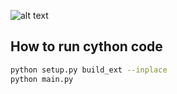 ![alt text](https://raw.githubusercontent.com/dkeye/balls_raytracing/cython_optimization/v6_cython.png![v6_cython.png](v6_cython.png))

## How to run cython code
```bash
python setup.py build_ext --inplace
python main.py
```